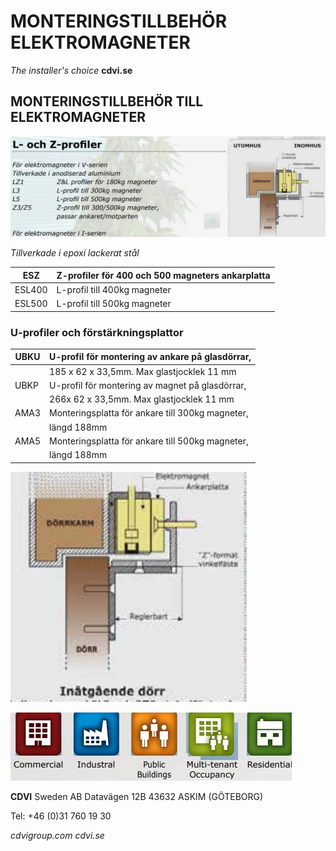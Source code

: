 # MONTERINGSTILLBEHÖR ELEKTROMAGNETER

*The installer's choice*  **cdvi.se**

## **MONTERINGSTILLBEHÖR TILL ELEKTROMAGNETER**

![](_page_1_Figure_1.jpeg)

*Tillverkade i epoxi lackerat stål*

| ESZ    | Z-profiler för 400 och 500 magneters ankarplatta |
|--------|--------------------------------------------------|
| ESL400 | L-profil till 400kg magneter                     |
| ESL500 | L-profil till 500kg magneter                     |

### **U-profiler och förstärkningsplattor**

| UBKU | U-profil för montering av ankare på glasdörrar,  |
|------|--------------------------------------------------|
|      | 185 x 62 x 33,5mm. Max glastjocklek 11 mm        |
| UBKP | U-profil för montering av magnet på glasdörrar,  |
|      | 266x 62 x 33,5mm. Max glastjocklek 11 mm         |
| AMA3 | Monteringsplatta för ankare till 300kg magneter, |
|      | längd 188mm                                      |
| AMA5 | Monteringsplatta för ankare till 500kg magneter, |
|      | längd 188mm                                      |

![](_page_1_Picture_6.jpeg)

![](_page_1_Picture_8.jpeg)

**CDVI** Sweden AB Datavägen 12B 43632 ASKIM (GÖTEBORG)

Tel: +46 (0)31 760 19 30

*cdvigroup.com cdvi.se*